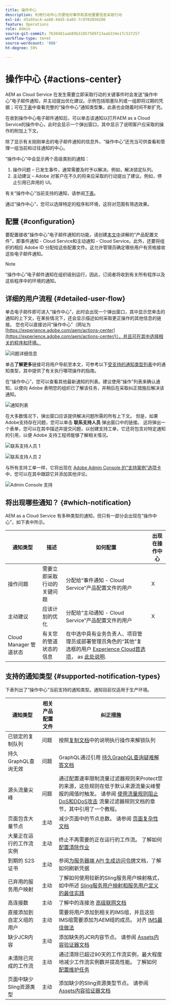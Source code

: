 ```yaml
---
title: 操作中心
description: 利用行动中心方便地对事件和其他重要信息采取行动
exl-id: d5a95ac4-aa88-44d5-ba02-7c9702050208
feature: Operations
role: Admin
source-git-commit: 7630481aab89b31057509f23aab334e17c537257
workflow-type: tm+mt
source-wordcount: '988'
ht-degree: 59%

---
```


# 操作中心 {#actions-center}

AEM as Cloud Service 在发生需要立即采取行动的关键事件时会发送“操作中心”电子邮件通知，并主动提出优化建议。示例包括阻塞队列或一组即将过期的凭据；可在[下表](#supported-notification-types)中查看完整的“操作中心”通知类型集，此表也会随着时间不断扩充。

在收到操作中心电子邮件通知后，可以单击该通知以打开AEM as a Cloud Service的操作中心，此时会显示一个弹出窗口，其中显示了说明客户应采取的操作的附加上下文。

除了显示有关刚刚单击的电子邮件通知的信息外，“操作中心”还充当可供查看和管理一组当前和过往通知的中心。<!-- It can be accessed directly at the url TBD (Alexandru: I'm intentionally keeping it TBD for now so customers do not find it) -->

“操作中心”中会显示两个高级类别的通知：

1. 操作问题 – 已发生事件，通常需要及时予以解决。例如，解决锁定队列。
1. 主动建议 – Adobe 对客户在不久的将来应采取的行动提出了建议。例如，停止引用已弃用的 UI。

有关“操作中心”当前支持的通知，请参阅[下表](#supported-notification-types)。

通过“操作中心”，您可以选择特定的程序和环境，这将对范围有筛选效果。

## 配置 {#configuration}

要配置接收“操作中心”电子邮件通知的功能，请创建[本文中](/help/journey-onboarding/notification-profiles.md)讲解的“产品配置文件”，即事件通知 - Cloud Service和主动通知 - Cloud Service。此外，还要将组织的相应 Adobe ID 分配给这些配置文件。这允许管理员确定哪些用户有资格接收这些电子邮件通知。

>[!NOTE]
>“操作中心”电子邮件通知在组织级别运行，因此，订阅者将收到有关所有程序以及这些程序中的环境的通知。

## 详细的用户流程 {#detailed-user-flow}

单击电子邮件即可进入“操作中心”，此时会出现一个弹出窗口，其中显示您单击的通知的上下文，在某些情况下，还会显示描述如何采取更正操作的其他信息的链接。 您也可以直接访问“操作中心”（网址为 [https://experience.adobe.com/aem/actions-center](https://experience.adobe.com/aem/actions-center/)），并且可在其中选择相关的程序和环境。

![问题详细信息](/help/operations/assets/incident-details.png)

单击&#x200B;**了解更多**&#x200B;链接可将用户导航至本文，可参考以下[受支持的通知类型列表](#supported-notification-types)中的通知类型，其中提供了有关执行哪项操作的指南。

在“操作中心”，您可以查看其他最新通知的列表。建议使用“操作”列表来确认通知，以便向 Adobe 表明您的组织已了解该任务，并稍后在采取纠正措施后解决该通知。

![通知列表](/help/operations/assets/notification-list.png)

在大多数情况下，弹出窗口应该提供解决问题所需的所有上下文。 但是，如果Adobe支持存在问题，您可以单击 **联系支持人员** 弹出窗口中的链接。 这将弹出一个表单，您可以在其中描述并提交问题，以创建支持工单，它还将包含对特定通知的引用，以便 Adobe 支持工程师能够了解相关情况。

![联系支持人员 1](/help/operations/assets/contact-support1.png)

![联系支持人员 2](/help/operations/assets/contact-support2.png)

与所有支持工单一样，它将出现在 [Adobe Admin Console 的“支持案例”选项卡](https://helpx.adobe.com/cn/enterprise/using/support-for-enterprise.html)中，您可以在其中跟踪它并添加其他评论。

![Admin Console 支持](/help/operations/assets/admin-console-support.png)

## 将出现哪些通知？ {#which-notification}

AEM as a Cloud Service 有多种类型的通知，但只有一部分会出现在“操作中心”，如下表中所示。

| 通知类型 | 描述 | 如何配置 | 出现在操作中心 |
|---------------------------------|-----------------------------------------------|---------------------------------------------------------------------------------------------------------------------------------------------------------------------------------------------------------------------------------------------------------|---------------------------|
| 操作问题 | 需要立即采取行动的关键问题 | 分配给“事件通知 - Cloud Service”产品配置文件的用户 | X |
| 主动建议 | 应该计划的优化 | 分配给“主动通知 - Cloud Service”产品配置文件的用户 | X |
| Cloud Manager 管道状态 | 有关您的管道状态的信息 | 在中选中具有业务负责人、项目管理员或部署管理员角色的“其他”复选框的用户 [Experience Cloud首选项](https://experience.adobe.com/preferences)， as [此处说明](/help/implementing/cloud-manager/notifications.md). |                           |

## 支持的通知类型 {#supported-notification-types}

下表列出了“操作中心”当前支持的通知类型。通知目前仅适用于生产环境。

| 通知类型 | 相关产品配置文件 | 纠正措施 |
|---------------------------------|-------------------------|-----------------------------------------------------------------------------------------------------------------------------------------------------------------------------------------------------------------------------------------------------------------------------------------------------------------------------------------------------------------------------------------------------------------|
| 已锁定的复制队列 | 问题 | 按照[复制文档](/help/operations/replication.md#troubleshooting)中的说明执行操作来解锁队列 |
| 持久GraphQL查询无效 | 问题 | GraphQL通过引用 [持久GraphQL查询疑难解答文档](https://experienceleague.adobe.com/docs/experience-manager-cloud-service/content/headless/graphql-api/persisted-queries-troubleshoot.html) |
| 源头流量尖峰 | 问题 | 通过配置速率限制流量过滤器规则来Protect您的来源，这些规则在低于默认来源流量尖峰警报的阈值时触发。  请参阅 [使用流量规则阻止DoS和DDoS攻击](/help/security/traffic-filter-rules-including-waf.md#blocking-dos-and-ddos-attacks-using-traffic-filter-rules) 流量过滤器规则文档的章节，其中引用了一个教程。 |
| 页面包含大量节点 | 主动 | 减少页面中的节点总数。 请参阅 [页面复杂性文档](https://experienceleague.adobe.com/en/docs/experience-manager-pattern-detection/table-of-contents/pcx) | |
| 大量正在运行的工作流实例 | 主动 | 终止不再需要的正在运行的工作流。 了解如何 [配置清除作业](https://experienceleague.adobe.com/zh-hans/docs/experience-manager-cloud-service/content/operations/maintenance) |               |
| 到期的 S2S 证书 | 主动 | 参阅[为服务器端 API 生成访问令牌](/help/implementing/developing/introduction/generating-access-tokens-for-server-side-apis.md#refresh-credentials)文档，了解如何刷新凭据 | 高连接数 | 主动 | 了解连接池 [连接池和高级联网文档](/help/security/configuring-advanced-networking.md#connection-pooling-advanced-networking) |
| 已弃用的服务用户映射 | 主动 | 了解如何使用较新的Sling服务用户映射格式，如中所述 [Sling服务用户映射和服务用户定义的最佳实践](https://experienceleague.adobe.com/en/docs/experience-manager-cloud-service/content/security/best-practices-for-sling-service-user-mapping-and-service-user-definition) |
| 高连接数 | 主动 | 了解中的连接池 [高级联网文档](/help/security/configuring-advanced-networking.md#connection-pooling-advanced-networking) |  |
| 直接添加到自定义组的用户 | 主动 | 需要将用户添加到相关的IMS组，并且这些IMS组需要添加为AEM组的成员。 对齐 [IMS最佳做法](/help/security/ims-support.md) | |
| 缺少JCR内容 | 主动 | 添加缺失的JCR内容节点。 请参阅 [Assets内容验证器文档](https://experienceleague.adobe.com/en/docs/experience-manager-pattern-detection/table-of-contents/acv) | |
| 未清除已完成的工作流 | 主动 | 通过清除已超过90天的工作流实例，最大程度地减少工作流实例数并提高性能。 了解如何 [配置维护任务](https://experienceleague.adobe.com/zh-hans/docs/experience-manager-cloud-service/content/operations/maintenance) | |
| 页面中缺少Sling资源类型 | 主动 | 添加缺少的Sling资源类型节点。 请参阅 [Assets内容验证器文档](https://experienceleague.adobe.com/en/docs/experience-manager-pattern-detection/table-of-contents/acv) |
